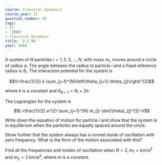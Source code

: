 ```yaml
---
course: Classical Dynamics
course_year: II
question_number: 50
tags:
- II
- '2008'
- Classical Dynamics
title: '2.I.9A '
year: 2008
---
```



A system of $N$ particles $i=1,2,3, \ldots, N$, with mass $m_{i}$, moves around a circle of radius $a$. The angle between the radius to particle $i$ and a fixed reference radius is $\theta_{i}$. The interaction potential for the system is

$$V=\frac{1}{2} k \sum_{j=1}^{N}\left(\theta_{j+1}-\theta_{j}\right)^{2}$$

where $k$ is a constant and $\theta_{N+1}=\theta_{1}+2 \pi$.

The Lagrangian for the system is

$$L=\frac{1}{2} a^{2} \sum_{j=1}^{N} m_{j} \dot{\theta}_{j}^{2}-V$$

Write down the equation of motion for particle $i$ and show that the system is in equilibrium when the particles are equally spaced around the circle.

Show further that the system always has a normal mode of oscillation with zero frequency. What is the form of the motion associated with this?

Find all the frequencies and modes of oscillation when $N=2, m_{1}=k m / a^{2}$ and $m_{2}=2 \mathrm{~km} / \mathrm{a}^{2}$, where $m$ is a constant.
